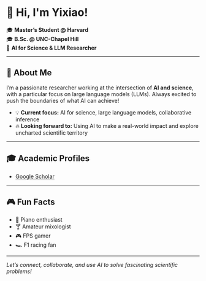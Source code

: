# 👋 Hi, I'm Yixiao!

🎓 **Master’s Student @ Harvard**  
🎓 **B.Sc. @ UNC-Chapel Hill**  
🔬 **AI for Science & LLM Researcher**

---

## 🚀 About Me

I’m a passionate researcher working at the intersection of **AI and science**, with a particular focus on large language models (LLMs). Always excited to push the boundaries of what AI can achieve!

- 💡 **Current focus:** AI for science, large language models, collaborative inference
- 🔥 **Looking forward to:** Using AI to make a real-world impact and explore uncharted scientific territory


---

## 🎓 Academic Profiles

- [Google Scholar](https://scholar.google.com/citations?user=qrRtqo0AAAAJ)

---

## 🎮 Fun Facts

- 🎹 Piano enthusiast
- 🍸 Amateur mixologist
- 🎮 FPS gamer
- 🏎️ F1 racing fan

---

*Let’s connect, collaborate, and use AI to solve fascinating scientific problems!*
